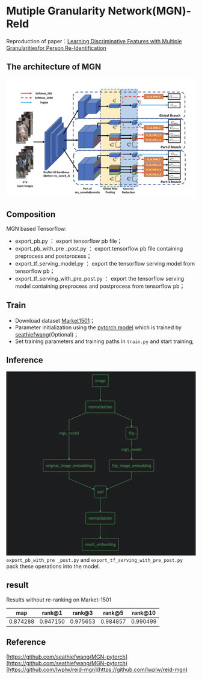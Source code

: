 # Mutiple Granularity Network(MGN)-ReId

Reproduction of paper：[Learning Discriminative Features with Multiple Granularitiesfor Person Re-Identification](https://arxiv.org/pdf/1804.01438.pdf)

## The architecture of MGN
![The architecture of MGN](./doc/archiecture.png)
## Composition
MGN based Tensorflow:
 - export_pb.py ： export tensorflow pb file；
 - export_pb_with_pre
_post.py ： export tensorflow pb file containing preprocess and postprocess；
- export_tf_serving_model.py ： export the tensorflow serving model from tensorflow pb；
- export_tf_serving_with_pre_post.py ： export the tensorflow serving model containing preprocess and postprocess from tensorflow pb；

## Train
 - Download dataset [Market1501](http://www.liangzheng.org/Project/project_reid.html)；
 - Parameter initialization using the [pytorch model](https://pan.baidu.com/s/1DbZsT16yIITTkmjRW1ifWQ?errno=0&errmsg=Auth%20Login%20Sucess&&bduss=&ssnerror=0&traceid=) which is trained by [seathiefwang](https://github.com/seathiefwang/MGN-pytorch)(Optional)；
 - Set training parameters and training paths in ```train.py``` and start training;

## Inference
![The architecture of MGN](./doc/preprocess_and_postprocess.png)
`export_pb_with_pre
_post.py` and `export_tf_serving_with_pre_post.py` pack these operations into the model.

## result
Results without re-ranking on Market-1501

| map | rank@1 | rank@3 | rank@5 | rank@10 |
| --- | --- | --- | --- | --- |
| 0.874288 | 0.947150 | 0.975653 | 0.984857 | 0.990499 |

## Reference
[https://github.com/seathiefwang/MGN-pytorch](https://github.com/seathiefwang/MGN-pytorch)
[https://github.com/lwplw/reid-mgn](https://github.com/lwplw/reid-mgn)
